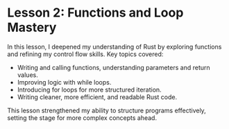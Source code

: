 # Lesson 2: Functions and Loop Mastery

In this lesson, I deepened my understanding of Rust by exploring functions and refining my control flow skills. Key topics covered:
- Writing and calling functions, understanding parameters and return values.
- Improving logic with while loops.
- Introducing for loops for more structured iteration.
- Writing cleaner, more efficient, and readable Rust code.

This lesson strengthened my ability to structure programs effectively, setting the stage for more complex concepts ahead.